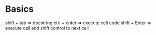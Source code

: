 # Basics 
shift + tab => docstring
ctrl + enter => execute cell code
shift + Enter => execute cell and shift control to next cell
